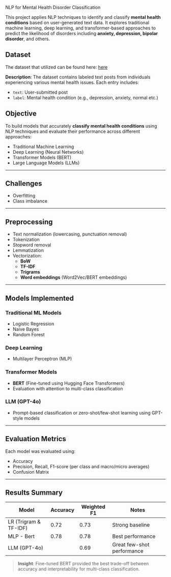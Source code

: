 NLP for Mental Health Disorder Classification

This project applies NLP techniques to identify and classify **mental health conditions** based on user-generated text data. It explores traditional machine learning, deep learning, and transformer-based approaches to predict the likelihood of disorders including **anxiety, depression, bipolar disorder**, and others.

## Dataset

The dataset that utilized can be found here:
<a href="https://www.kaggle.com/datasets/suchintikasarkar/sentiment-analysis-for-mental-health/data" style="text-decoration: underline;">here</a>

**Description**: The dataset contains labeled text posts from individuals experiencing various mental health issues. Each entry includes:

- `text`: User-submitted post
- `label`: Mental health condition (e.g., depression, anxiety, normal etc.)

## Objective

To build models that accurately **classify mental health conditions** using NLP techniques and evaluate their performance across different approaches:

- Traditional Machine Learning
- Deep Learning (Neural Networks)
- Transformer Models (BERT)
- Large Language Models (LLMs)

---

## Challenges 

- Overfitting
- Class imbalance

---

## Preprocessing

- Text normalization (lowercasing, punctuation removal)
- Tokenization
- Stopword removal
- Lemmatization
- Vectorization:
  - **BoW**
  - **TF-IDF**
  - **Trigrams**
  - **Word embeddings** (Word2Vec/BERT embeddings)

---

## Models Implemented

### Traditional ML Models
- Logistic Regression
- Naive Bayes
- Random Forest

### Deep Learning
- Multilayer Perceptron (MLP)

### Transformer Models
- **BERT** (Fine-tuned using Hugging Face Transformers)
- Evaluation with attention to multi-class classification

### LLM (GPT-4o)
- Prompt-based classification or zero-shot/few-shot learning using GPT-style models

---

## Evaluation Metrics

Each model was evaluated using:

- Accuracy
- Precision, Recall, F1-score (per class and macro/micro averages)
- Confusion Matrix

---

## Results Summary

| Model                 | Accuracy | Weighted F1 | Notes                      |
|-----------------------|----------|-------------|----------------------------|
| LR (Trigram & TF-IDF) |     0.72 |        0.73 | Strong baseline            |
| MLP - Bert            |     0.78 |        0.78 | Best performance           |
| LLM (GPT-4o)          |          |        0.69 | Great few-shot performance |

> **Insight**: Fine-tuned BERT provided the best trade-off between accuracy and interpretability for multi-class classification.
